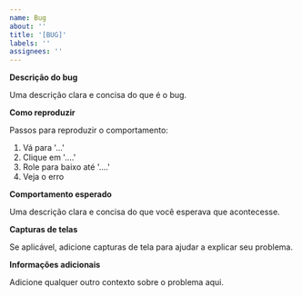 ```yaml
---
name: Bug
about: ''
title: '[BUG]'
labels: ''
assignees: ''
---
```


**Descrição do bug**

Uma descrição clara e concisa do que é o bug.

**Como reproduzir**

Passos para reproduzir o comportamento:

1. Vá para '...'
2. Clique em '....'
3. Role para baixo até '....'
4. Veja o erro

**Comportamento esperado**

Uma descrição clara e concisa do que você esperava que acontecesse.

**Capturas de telas**

Se aplicável, adicione capturas de tela para ajudar a explicar seu problema.

**Informações adicionais**

Adicione qualquer outro contexto sobre o problema aqui.
